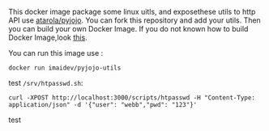 
This docker image package some linux uitls, and exposethese utils to http API use [atarola/pyjojo](https://github.com/atarola/pyjojo). You can fork this repository and add your utils. Then you can build your own Docker Image. If you do not known how to build Docker Image,look [this](https://docs.docker.com/docker-hub/github/#automated-builds-from-github).

You can run this image use :
```
docker run imaidev/pyjojo-utils
```
test ```/srv/htpasswd.sh```:
```
curl -XPOST http://localhost:3000/scripts/htpasswd -H "Content-Type: application/json" -d '{"user": "webb","pwd": "123"}'
```
test
